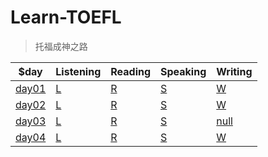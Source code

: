 # Learn-TOEFL
> 托福成神之路

$day | Listening | Reading | Speaking | Writing
---|---|---|---|---
[day01](https://github.com/Noctise/Learn-TOEFL/tree/master/day01) | [L](https://github.com/Noctise/Learn-TOEFL/blob/master/day01/TPO1-LISTENING-Find%20Articles%20In%20The%20Library.md) | [R](https://github.com/Noctise/Learn-TOEFL/blob/master/day01/TPO1-READING-Groundwater.md) | [S](https://github.com/Noctise/Learn-TOEFL/blob/master/day01/TPO1-SPEAKING-Task1.md) | [W](https://github.com/Noctise/Learn-TOEFL/blob/master/day01/TPO1-WRITING-Integrated-Writing.md)
[day02](https://github.com/Noctise/Learn-TOEFL/tree/master/day02) | [L](https://github.com/Noctise/Learn-TOEFL/blob/master/day02/TPO1-Listening-Rose-Fratzen.md) | [R](https://github.com/Noctise/Learn-TOEFL/blob/master/day02/TPO1-Reading-The-Origins-of-Theater.md) | [S](https://github.com/Noctise/Learn-TOEFL/blob/master/day02/TPO1-Speaking-Task-Media.md) | [W](https://github.com/Noctise/Learn-TOEFL/blob/master/day02/TPO1-Independent-Writing.md)
[day03](https://github.com/Noctise/Learn-TOEFL/tree/master/day03) | [L](https://github.com/Noctise/Learn-TOEFL/blob/master/day03/TPO1_Listening_(Uranium-Lead%20Dating).md) | [R](https://github.com/Noctise/Learn-TOEFL/blob/master/day03/TPO1_Reading_(Timberline%20Vegetation%20on%20Mountains).md) | [S](https://github.com/Noctise/Learn-TOEFL/blob/master/day03/TPO1_Speaking_(Letter%20in%20the%20Centerville%20College%20News).md) | [null]()
[day04]() | [L]() | [R]() | [S]() | [W]()